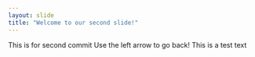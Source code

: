 ```yaml
---
layout: slide
title: "Welcome to our second slide!"
---
```

This is for second commit
Use the left arrow to go back!
This is a test text
